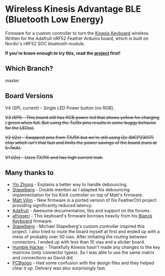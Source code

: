 # Wireless Kinesis Advantage BLE (Bluetooth Low Energy)

Firmware for a custom controller to turn the [Kinesis Keyboard](https://www.kinesis-ergo.com/shop/advantage2/) wireless. Written for the Adafruit nRF52 Feather Arduino board, which is built on Nordic's nRF52 SOC bluetooth module. 

**If you're brave enough to try this, read the [project](https://hackaday.io/project/161578-wireless-ble-kinesis-advantage-custom-controller) first!**

## Which Branch?

master

## Board Versions

V4 (SPI, current) - Single LED Power button (no RGB).

~~V3 (SPI) - This board still has RGB power led that shows yellow for charging / green when full. But using the Tx/Rx pins results in some buggy behavior for the LED(s).~~

~~V2 (i2c) - Swapped pins from TX/RX but we're still using i2c (MCP23017) chip which isn't that fast and limits the power savings of the board (runs at 5-7mA).~~

~~V1 (i2c) - Uses TX/RX and has high current leak.~~


## Many thanks to

- [Yin Zhong](https://summivox.wordpress.com/2016/06/03/keyboard-matrix-scanning-and-debouncing/) - Explains a better way to handle debouncing.
- [Stapelberg](https://michael.stapelberg.ch/posts/2018-04-17-kinx-keyboard-controller/) - Double mention as I adapted his debouncing implementation for his KinX controller on top of Matt's firmware.
- [Matt Vilim](https://github.com/mattvilim/FeatherCtrl) - New firmware is a ported version of his FeatherCtrl project providing significantly reduced latency.
- [Adafruit](https://www.adafruit.com/product/3406) - Awesome documentation, libs and support on the forums.
- [afriggeri](https://github.com/afriggeri/kb) - This keyboard's firmware borrows heavily from his [Blanck Keyboard](https://medium.com/@friggeri/the-blanck-keyboard-24afe12e81a) firmware.
- [Stapelberg](https://michael.stapelberg.de/posts/2013-03-21-kinesis_custom_controller/) - Michael Stapelberg's custom controller inspired this project. I also tried to route the board myself at first and ended up with a mess of probably over 50 vias. After imitating the routing between connectors, I ended up with less than 10 vias and a slicker board.
- [Humble Hacker](http://humblehacker.com/blog/20100720/hacking-the-kinesis-contoured-keyboard/) - Thankfully Kinesis hasn't made any changes to the key matrices (only connector types). So I was able to use the same matrix and connections as David did.
- [PCBgogo](http://www.pcbgogo.com) - Had some confusion with the design files and they helped clear it up. Delivery was also surprisingly fast.
